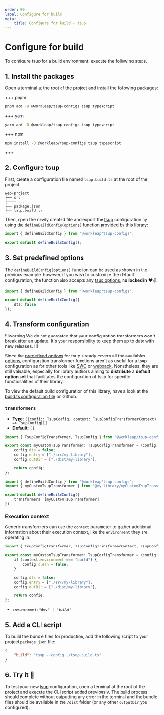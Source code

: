 ```yaml
---
order: 90
label: Configure for build
meta:
    title: Configure for build - tsup
---
```


# Configure for build

To configure [tsup](https://tsup.egoist.dev/) for a build environment, execute the following steps.

## 1. Install the packages

Open a terminal at the root of the project and install the following packages:

+++ pnpm
```bash
pnpm add -D @workleap/tsup-configs tsup typescript
```
+++ yarn
```bash
yarn add -D @workleap/tsup-configs tsup typescript
```
+++ npm
```bash
npm install -D @workleap/tsup-configs tsup typescript
```
+++

## 2. Configure tsup

First, create a configuration file named `tsup.build.ts` at the root of the project:

``` !#5
web-project
├── src
├──── ...
├── package.json
├── tsup.build.ts
```

Then, open the newly created file and export the [tsup](https://tsup.egoist.dev/) configuration by using the `defineBuildConfig(options)` function provided by this library:

```ts tsup.build.ts
import { defineBuildConfig } from "@workleap/tsup-configs";

export default defineBuildConfig();
```

## 3. Set predefined options

The `defineBuildConfig(options)` function can be used as shown in the previous example, however, if you wish to customize the default configuration, the function also accepts any [tsup options](https://tsup.egoist.dev/#usage), **no locked in** :heart::v::

```ts !#4 tsup.build.ts
import { defineBuildConfig } from "@workleap/tsup-configs";

export default defineBuildConfig({
    dts: false
});
```

## 4. Transform configuration

!!!warning
We do not guarantee that your configuration transformers won't break after an update. It's your responsibility to keep them up to date with new releases.
!!!

Since the [predefined options](#3-set-predefined-options) for tsup already covers all the availables [options](https://tsup.egoist.dev/#usage), configuration transformer functions aren't as useful for a tsup configuration as for other tools like [SWC](../swc/configure-build.md#4-transform-configuration) or [webpack](../webpack/configure-build.md#4-transform-configuration). Nonetheless, they are still valuable, especially for library authors aiming to **distribute** a **default option set** that facilitates the configuration of tsup for specific functionalities of their library.

To view the default build configuration of this library, have a look at the [build.ts configuration file](https://github.com/gsoft-inc/wl-web-configs/blob/main/packages/tsup-configs/src/build.ts) on Github.

### `transformers`

- **Type**: `((config: TsupConfig, context: TsupConfigTransformerContext) => TsupConfig)[]`
- **Default**: `[]`

```ts myCustomTransformer.ts
import { TsupConfigTransformer, TsupConfig } from "@workleap/tsup-configs";

export const myCustomTsupTransformer: TsupConfigTransformer = (config: TsupConfig) => {
    config.dts = false;
    config.entry = ["./src/my-library"],
    config.outDir = ["./dist/my-library"],

    return config;
};
```

```ts !#5 tsup.build.ts
import { defineBuildConfig } from "@workleap/tsup-configs";
import { myCustomTsupTransformer } from "@my-library/myCustomTsupTransformer";

export default defineBuildConfig({
    transformers: [myCustomTsupTransformer]
})
```

### Execution context

Generic transformers can use the `context` parameter to gather additional information about their execution context, like the `environment` they are operating in:

```ts !#4 myCustomTransformer.ts
import { TsupConfigTransformer, TsupConfigTransformerContext, TsupConfig } from "@workleap/tsup-configs";

export const myCustomTsupTransformer: TsupConfigTransformer = (config: TsupConfig, context: TsupConfigTransformerContext) => {
    if (context.environment === "build") {
        config.clean = false;
    }

    config.dts = false;
    config.entry = ["./src/my-library"],
    config.outDir = ["./dist/my-library"],

    return config;
};
```

- `environment`: `"dev" | "build"`

## 5. Add a CLI script

To build the bundle files for production, add the following script to your project `package.json` file:

```json package.json
{
    "build": "tsup --config ./tsup.build.ts"
}
```

## 6. Try it :rocket:

To test your new [tsup](https://tsup.egoist.dev/) configuration, open a terminal at the root of the project and execute the [CLI script added previously](#5-add-a-cli-script). The build process should complete without outputting any error in the terminal and the bundle files should be available in the `/dist` folder (or any other `outputDir` you configured).

